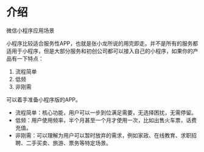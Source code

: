 # 介绍

微信小程序应用场景

小程序比较适合服务性APP，也就是张小龙所说的用完即走。并不是所有的服务都适用于小程序，但是大部分服务和初创公司都可以接入自己的小程序，如果你的产品有一下特点：

1. 流程简单
2. 低频
3. 非刚需

可以着手准备小程序版的APP。

* 流程简单：核心功能，用户可以一步到位满足需要，无选择困扰，无需停留。
* 低频：用户使用频率，半个月甚至一个月才使用一次，比如出售火车票，话费充值。
* 非刚需：可以理解为用户可以暂时放弃的需求，例如家政、在线教育、求职招聘、二手买卖、旅游、票务等特定场景。

